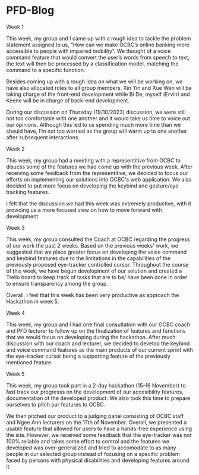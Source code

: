 # PFD-Blog

Week 1

This week, my group and I came up with a rough idea to tackle the problem statement assigned to us, “How can we make OCBC’s online banking more accessible to people with impaired mobility”. We thought of a voice command feature that would convert the user’s words from speech to text, the text will then be processed by a classification model, matching the command to a specific function. 

Besides coming up with a rough idea on what we will be working on, we have also allocated roles to all group members. Xin Yin and Xue Wen will be taking charge of the front-end development while Bi De, myself (Ervin) and Keene will be in charge of back-end development.

During our discussion on Thursday (19/10/2023) discussion, we were still not too comfortable with one another and it would take us time to voice out our opinions. Although this led to us spending much more time than we should have, I’m not too worried as the group will warm up to one another after subsequent interactions.



Week 2 

This week, my group had a meeting with a representitive from OCBC to disucss some of the features we had come up with the previous week.
After receiving some feedback from the representitive, we decided to focus our efforts on implementing our solutions into OCBC's web application.
We also decided to put more focus on developing the keybind and gesture/eye tracking features.

I felt that the discussion we had this week was extremely productive, with it providing us a more focused view on how to move forward with development


Week 3

This week, my group consulted the Coach at OCBC regarding the progress of our work the past 2 weeks. Based on the previous weeks' work, we suggested that we place greater focus on developing the 
voice command and keybind features due to the limitations in the capabilities of the previously proposed eye-tracker controlled cursor. Throughout the course of this week, we have begun development of our solution and created a Trello board to keep track
of tasks that are to be/ have been done in order to ensure transparency among the group.

Overall, I feel that this week has been very productive as approach the Hackathon in week 5.


Week 4

This week, my group and I had one final consultation with our OCBC coach and PFD lecturer to follow up on the finalization of features and functions that we would focus on developing during the hackathon.
After much discussion with our coach and lecturer, we decided to develop the keybind and voice command features as the main products of our current sprint with the eye-tracker cursor being a supporting feature of the 
previously mentioned feature.

Week 5

This week, my group took part in a 2-day hackathon (15-16 November) to fast track our progresss on the development of our accesibility features, documentation of the developed product.
We also took this time to prepare ourselves to pitch our features to OCBC.

We then pitched our product to a judging panel consisting of OCBC staff and Ngee Ann lecturers on the 17th of November. 
Overall, we presented a usable feature that allowed for users to have a hands-free experience using the site.
However, we received some feedback that the eye-tracker was not 100% reliable and takes some effort to control
and the features we developed was over-generalized and tried to accomodate to as many people in our selected group instead of focusing
on a specific problem faced by persons with physical disabilities and developing features around it.


